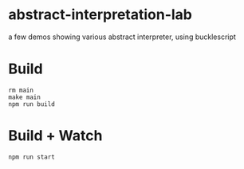 # abstract-interpretation-lab
a few demos showing various abstract interpreter, using bucklescript

# Build
```
rm main
make main
npm run build
```

# Build + Watch

```
npm run start
```
